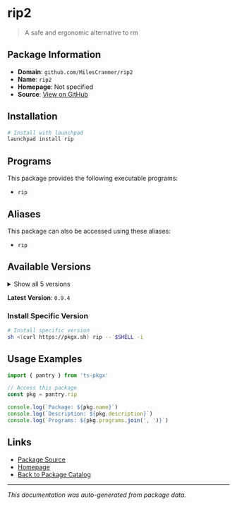# rip2

> A safe and ergonomic alternative to rm

## Package Information

- **Domain**: `github.com/MilesCranmer/rip2`
- **Name**: `rip2`
- **Homepage**: Not specified
- **Source**: [View on GitHub](https://github.com/pkgxdev/pantry/tree/main/projects/github.com/MilesCranmer/rip2/package.yml)

## Installation

```bash
# Install with launchpad
launchpad install rip
```

## Programs

This package provides the following executable programs:

- `rip`

## Aliases

This package can also be accessed using these aliases:

- `rip`

## Available Versions

<details>
<summary>Show all 5 versions</summary>

- `0.9.4`, `0.9.3`, `0.9.2`, `0.9.1`, `0.9.0`

</details>

**Latest Version**: `0.9.4`

### Install Specific Version

```bash
# Install specific version
sh <(curl https://pkgx.sh) rip -- $SHELL -i
```

## Usage Examples

```typescript
import { pantry } from 'ts-pkgx'

// Access this package
const pkg = pantry.rip

console.log(`Package: ${pkg.name}`)
console.log(`Description: ${pkg.description}`)
console.log(`Programs: ${pkg.programs.join(', ')}`)
```

## Links

- [Package Source](https://github.com/pkgxdev/pantry/tree/main/projects/github.com/MilesCranmer/rip2/package.yml)
- [Homepage](#)
- [Back to Package Catalog](../../../package-catalog.md)

---

*This documentation was auto-generated from package data.*
